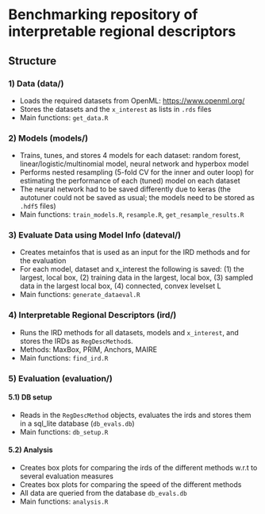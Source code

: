 # Benchmarking repository of interpretable regional descriptors

## Structure

### 1) Data (data/)

- Loads the required datasets from OpenML: https://www.openml.org/
- Stores the datasets and the `x_interest` as lists in `.rds` files
- Main functions: `get_data.R`

### 2) Models (models/)

- Trains, tunes, and stores 4 models for each dataset: random forest, linear/logistic/multinomial model, neural network and hyperbox model
- Performs nested resampling (5-fold CV for the inner and outer loop) for estimating the performance of each (tuned) model on each dataset
- The neural network had to be saved differently due to keras (the autotuner could not be saved as usual; the models need to be stored as `.hdf5` files)
- Main functions: `train_models.R`, `resample.R`, `get_resample_results.R`

### 3) Evaluate Data using Model Info (dateval/)

- Creates metainfos that is used as an input for the IRD methods and for the evaluation
- For each model, dataset and x_interest the following is saved: (1) the largest, local box, (2) training data in the largest, local box, (3) sampled data in the largest local box, (4) connected, convex levelset L
- Main functions: `generate_dataeval.R`

### 4) Interpretable Regional Descriptors (ird/)

- Runs the IRD methods for all datasets, models and `x_interest`, and stores the IRDs as `RegDescMethod`s.
- Methods: MaxBox, PRIM, Anchors, MAIRE
- Main functions: `find_ird.R`

### 5) Evaluation (evaluation/)

#### 5.1) DB setup

- Reads in the `RegDescMethod` objects, evaluates the irds and stores them in a sql_lite database (`db_evals.db`)
- Main functions: `db_setup.R`

#### 5.2) Analysis

- Creates box plots for comparing the irds of the different methods w.r.t to several evaluation measures
- Creates box plots for comparing the speed of the different methods
- All data are queried from the database `db_evals.db`
- Main functions: `analysis.R`

